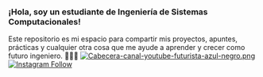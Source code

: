 ### ¡Hola, soy un estudiante de Ingeniería de Sistemas Computacionales!
Este repositorio es mi espacio para compartir mis proyectos, apuntes, prácticas y cualquier otra cosa que me ayude a aprender y crecer como futuro ingeniero. 👋👨‍💻
[![Cabecera-canal-youtube-futurista-azul-negro.png](https://i.postimg.cc/50hjcYLm/Cabecera-canal-youtube-futurista-azul-negro.png)](https://github.com/JavieraAMartinez/EstructuradedatosJavier)
[![Instagram Follow](https://img.shields.io/badge/Instagram-E4405F?style=for-the-badge&logo=instagram&logoColor=white
)](https://Instagram.com/javiermtzmx)


<!--
**JavieraAMartinez/JavieraAMartinez** is a ✨ _special_ ✨ repository because its `README.md` (this file) appears on your GitHub profile.

Here are some ideas to get you started:

- 🔭 I’m currently working on ...
- 🌱 I’m currently learning ...
- 👯 I’m looking to collaborate on ...
- 🤔 I’m looking for help with ...
- 💬 Ask me about ...
- 📫 How to reach me: ...
- 😄 Pronouns: ...
- ⚡ Fun fact: ...
-->
